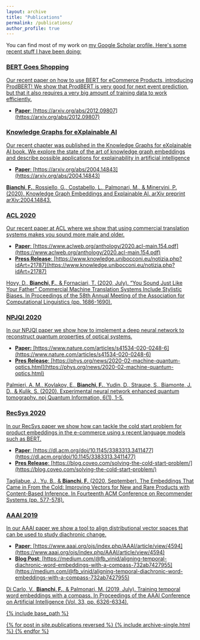 ```yaml
---
layout: archive
title: "Publications"
permalink: /publications/
author_profile: true
---
```


You can find most of my work on <u><a href="https://scholar.google.com/citations?user=1okGjb8AAAAJ&hl=it">my Google Scholar profile</a>. Here's some recent
stuff I have been doing:

### BERT Goes Shopping

Our recent paper on how to use BERT for eCommerce Products, introducing ProdBERT! We show that ProdBERT is very good for next event prediction, but
that it also requires a very big amount of training data to work efficiently.

+ **Paper**: [https://arxiv.org/abs/2012.09807](https://arxiv.org/abs/2012.09807)

### Knowledge Graphs for eXplainable AI 

Our recent chapter was published in the Knowledge Graphs for eXplainable AI book. We explore the state of the art of knowledge graph embeddings and describe
possible applications for explainability in artificial intelligence 

+ **Paper**: [https://arxiv.org/abs/2004.14843](https://arxiv.org/abs/2004.14843)

**Bianchi, F.**, Rossiello, G., Costabello, L., Palmonari, M., & Minervini, P. (2020). Knowledge Graph Embeddings and Explainable AI. arXiv preprint arXiv:2004.14843.

### ACL 2020

Our recent paper at ACL where we show that using commercial translation systems makes you sound more male and older.

+ **Paper**: [https://www.aclweb.org/anthology/2020.acl-main.154.pdf](https://www.aclweb.org/anthology/2020.acl-main.154.pdf)
+ **Press Release**: [https://www.knowledge.unibocconi.eu/notizia.php?idArt=21787](https://www.knowledge.unibocconi.eu/notizia.php?idArt=21787)

Hovy, D., **Bianchi, F.**, & Fornaciari, T. (2020, July). “You Sound Just Like Your Father” Commercial Machine Translation Systems Include Stylistic Biases. In Proceedings of the 58th Annual Meeting of the Association for Computational Linguistics (pp. 1686-1690).

### NPJQI 2020

In our NPJQI paper we show how to implement a deep neural network to reconstruct quantum properties of optical systems.

+ **Paper:** [https://www.nature.com/articles/s41534-020-0248-6](https://www.nature.com/articles/s41534-020-0248-6)
+ **Pres Release**: [https://phys.org/news/2020-02-machine-quantum-optics.html](https://phys.org/news/2020-02-machine-quantum-optics.html)

Palmieri, A. M., Kovlakov, E., **Bianchi, F.**, Yudin, D., Straupe, S., Biamonte, J. D., & Kulik, S. (2020). 
Experimental neural network enhanced quantum tomography. npj Quantum Information, 6(1), 1-5.

### RecSys 2020

In our RecSys paper we show how can tackle the cold start problem for product embeddings in the e-commerce using s recent language models such as BERT.

+ **Paper**: [https://dl.acm.org/doi/10.1145/3383313.3411477](https://dl.acm.org/doi/10.1145/3383313.3411477)
+ **Pres Release**: [https://blog.coveo.com/solving-the-cold-start-problem/](https://blog.coveo.com/solving-the-cold-start-problem/)

Tagliabue, J., Yu, B., & **Bianchi, F.** (2020, September). The Embeddings That Came in From the Cold: Improving Vectors for New and Rare Products with Content-Based Inference. In Fourteenth ACM Conference on Recommender Systems (pp. 577-578).

### AAAI 2019

In our AAAI paper we show a tool to align distributional vector spaces that can be used to study diachronic change.

+ **Paper**: [https://www.aaai.org/ojs/index.php/AAAI/article/view/4594](https://www.aaai.org/ojs/index.php/AAAI/article/view/4594)
+ **Blog Post**: [https://medium.com/@fb_vinid/aligning-temporal-diachronic-word-embeddings-with-a-compass-732ab7427955](https://medium.com/@fb_vinid/aligning-temporal-diachronic-word-embeddings-with-a-compass-732ab7427955)

Di Carlo, V., **Bianchi, F.**, & Palmonari, M. (2019, July). Training temporal word embeddings with a compass. 
In Proceedings of the AAAI Conference on Artificial Intelligence (Vol. 33, pp. 6326-6334).



{% include base_path %}

{% for post in site.publications reversed %}
  {% include archive-single.html %}
{% endfor %}

